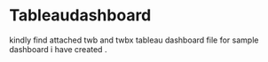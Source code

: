 # Tableaudashboard

kindly find attached twb and twbx tableau dashboard file for sample dashboard i have created .
